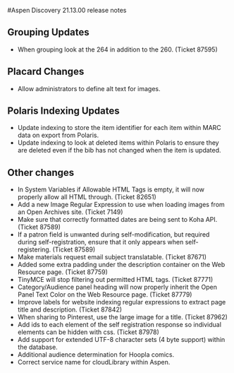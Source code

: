 #Aspen Discovery 21.13.00 release notes

## Grouping Updates
- When grouping look at the 264 in addition to the 260.  (Ticket 87595)

## Placard Changes
- Allow administrators to define alt text for images. 

## Polaris Indexing Updates
- Update indexing to store the item identifier for each item within MARC data on export from Polaris. 
- Update indexing to look at deleted items within Polaris to ensure they are deleted even if the bib has not changed when the item is updated. 

## Other changes
- In System Variables if Allowable HTML Tags is empty, it will now properly allow all HTML through. (Ticket 82651)
- Add a new Image Regular Expression to use when loading images from an Open Archives site. (Ticket 7149)
- Make sure that correctly formatted dates are being sent to Koha API. (Ticket 87589)
- If a patron field is unwanted during self-modification, but required during self-registration, ensure that it only appears when self-registering. (Ticket 87589)
- Make materials request email subject translatable. (Ticket 87671)
- Added some extra padding under the description container on the Web Resource page. (Ticket 87759)
- TinyMCE will stop filtering out permitted HTML tags. (Ticket 87771)
- Category/Audience panel heading will now properly inherit the Open Panel Text Color on the Web Resource page. (Ticket 87779)
- Improve labels for website indexing regular expressions to extract page title and description. (Ticket 87842)
- When sharing to Pinterest, use the large image for a title. (Ticket 87962)
- Add ids to each element of the self registration response so individual elements can be hidden with css. (Ticket 87978)
- Add support for extended UTF-8 character sets (4 byte support) within the database. 
- Additional audience determination for Hoopla comics. 
- Correct service name for cloudLibrary within Aspen.  